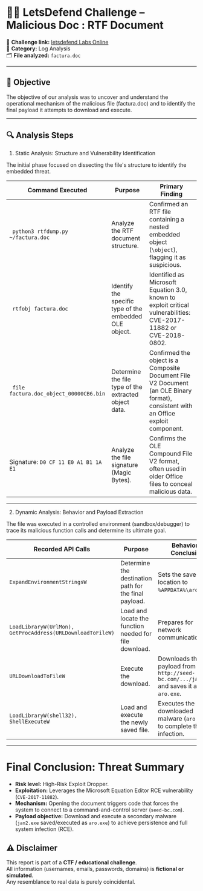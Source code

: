 # 🕵️‍♂️ LetsDefend Challenge – Malicious Doc : RTF Document

🔗 **Challenge link:** [letsdefend Labs Online](https://app.letsdefend.io/challenge/malicious-doic)  
📂 **Category:** Log Analysis  
🗂️ **File analyzed:** `factura.doc`

---

## 🎯 Objective
The objective of our analysis was to uncover and understand the operational mechanism of the malicious file (factura.doc) and to identify the final payload it attempts to download and execute.

---
## 🔍 Analysis Steps

 1. Static Analysis: Structure and Vulnerability Identification

The initial phase focused on dissecting the file's structure to identify the embedded threat.

| Command Executed                                      | Purpose                                             | Primary Finding                                                                 |
|------------------------------------------------------|-----------------------------------------------------|----------------------------------------------------------------------------------|
| ` python3 rtfdump.py ~/factura.doc` | Analyze the RTF document structure.                 | Confirmed an RTF file containing a nested embedded object (`\object`), flagging it as suspicious. |
| ` rtfobj factura.doc`         | Identify the specific type of the embedded OLE object. | Identified as Microsoft Equation 3.0, known to exploit critical vulnerabilities: CVE-2017-11882 or CVE-2018-0802. |
| ` file factura.doc_object_00000CB6.bin` | Determine the file type of the extracted object data. | Confirmed the object is a Composite Document File V2 Document (an OLE Binary format), consistent with an Office exploit component. |
| Signature: `D0 CF 11 E0 A1 B1 1A E1`                  | Analyze the file signature (Magic Bytes).           | Confirms the OLE Compound File V2 format, often used in older Office files to conceal malicious data. |


---

 2. Dynamic Analysis: Behavior and Payload Extraction

The file was executed in a controlled environment (sandbox/debugger) to trace its malicious function calls and determine its ultimate goal.

| Recorded API Calls                                      | Purpose                                              | Behavioral Conclusion                                                                 |
|---------------------------------------------------------|------------------------------------------------------|---------------------------------------------------------------------------------------|
| `ExpandEnvironmentStringsW`                             | Determine the destination path for the final payload. | Sets the save location to `%APPDATA%\aro.exe`.                                        |
| `LoadLibraryW(UrlMon), GetProcAddress(URLDownloadToFileW)` | Load and locate the function needed for file download. | Prepares for network communication.                                                   |
| `URLDownloadToFileW`                                    | Execute the download.                                 | Downloads the final payload from `http://seed-bc.com/.../jan2.exe` and saves it as `aro.exe`. |
| `LoadLibraryW(shell32), ShellExecuteW`                  | Load and execute the newly saved file.                | Executes the downloaded malware (`aro.exe`) to complete the infection.               |


---

# Final Conclusion: Threat Summary

- **Risk level:** High-Risk Exploit Dropper.  
- **Exploitation:** Leverages the Microsoft Equation Editor RCE vulnerability (`CVE-2017-11882`).  
- **Mechanism:** Opening the document triggers code that forces the system to connect to a command-and-control server (`seed-bc.com`).  
- **Payload objective:** Download and execute a secondary malware (`jan2.exe` saved/executed as `aro.exe`) to achieve persistence and full system infection (RCE).

## ⚠️ Disclaimer
This report is part of a **CTF / educational challenge**.  
All information (usernames, emails, passwords, domains) is **fictional or simulated**.  
Any resemblance to real data is purely coincidental.
